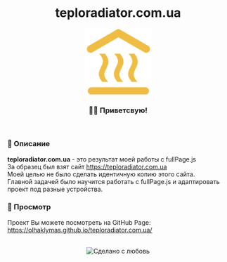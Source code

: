 <div align="center">
   <h1>teploradiator.com.ua</h1>
   <img src="https://github.com/OlhaKlymas/teploradiator.com.ua/blob/master/img/icon.png" width="150px"/>
</div>

<h3 align="center">👋🏼 Приветсвую!</h3>
<br> 

### 📜 Описание  
<b>teploradiator.com.ua</b> - это результат моей работы с fullPage.js<br> 
За образец был взят сайт https://teploradiator.com.ua<br> 
Моей целью не было сделать идентичную копию этого сайта.<br> 
Главной задачей было научится работать с fullPage.js и адаптировать проект под разные устройства.
<br> 

### 📸 Просмотр 
Проект Вы можете посмотреть на GitHub Page:<br> 
https://olhaklymas.github.io/teploradiator.com.ua/

<br> 
<div align="center">
    <img src="https://img.shields.io/badge/%D0%A1%D0%B4%D0%B5%D0%BB%D0%B0%D0%BD%D0%BE%20%D1%81-%F0%9F%96%A4-red.svg?longCache=true&style=for-the-badge&colorA=000&colorB=fedcba"
      alt="Сделано с любовь" />
</div>



